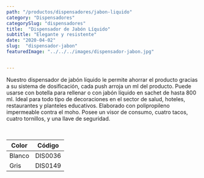 ```yaml
---
path: "/productos/dispensadores/jabon-liquido"
category: "Dispensadores"
categorySlug: "dispensadores"
title:  "Dispensador de Jabón Líquido"
subtitle: "Elegante y resistente"
date: "2020-04-02"
slug:  "dispensador-jabon"
featuredImage: "../../../images/dispensador-jabon.jpg"


---
```

Nuestro dispensador de jabón líquido le permite ahorrar el producto  gracias a su sistema de dosificación, cada push arroja un ml del producto. Puede usarse con botella para rellenar o con jabón líquido en sachet de hasta 800 ml. Ideal para todo tipo de decoraciones en el sector de salud, hoteles, restaurantes y planteles educativos. Elaborado con polipropileno impermeable contra el moho. Posee un visor de consumo, cuatro tacos, cuatro tornillos, y una llave de seguridad.


<br>
<table class="min-w-full md:min-w-0 divide-y-0 divide-gray-200">
          <thead class=" bg-white">
            <tr>
              <th scope="col" class="px-6 text-center text-xs font-medium text-primary-lighter uppercase tracking-wider">
                Color
              </th>
              <th scope="col" class="px-6 py-3 text-center text-xs font-medium text-primary-lighter uppercase tracking-wider">
                Código
              </th>
            </tr>
          </thead>
          <tbody>
            <tr class="bg-gray-400">
              <td class="px-6 py-4 whitespace-nowrap text-sm text-gray-700 text-center">
              Blanco
              </td>
              <td class="px-6 py-4 whitespace-nowrap text-sm text-gray-700 text-center">
               DIS0036
              </td>
            </tr>
            <tr class="bg-gray-200">
              <td class="px-6 py-4 whitespace-nowrap text-sm text-gray-700 text-center">
              Gris
              </td>
              <td class="px-6 py-4 whitespace-nowrap text-sm text-gray-700 text-center">
              DIS0149
              </td>
            </tr>
          </tbody>
        </table>
